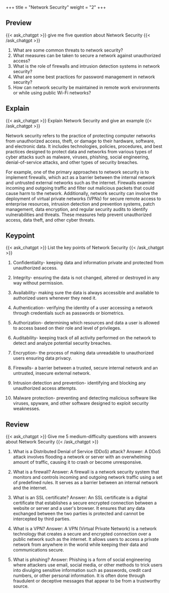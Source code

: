 +++
title = "Network Security"
weight = "2"
+++
## Preview
{{< ask_chatgpt >}}
give me five question about Network Security
{{< /ask_chatgpt >}}



1. What are some common threats to network security?
2. What measures can be taken to secure a network against unauthorized access?
3. What is the role of firewalls and intrusion detection systems in network security?
4. What are some best practices for password management in network security?
5. How can network security be maintained in remote work environments or while using public Wi-Fi networks?   

## Explain
{{< ask_chatgpt >}}
Explain Network Security and give an example
{{< /ask_chatgpt >}}



Network security refers to the practice of protecting computer networks from unauthorized access, theft, or damage to their hardware, software, and electronic data. It includes technologies, policies, procedures, and best practices designed to protect data and networks from various types of cyber attacks such as malware, viruses, phishing, social engineering, denial-of-service attacks, and other types of security breaches.

For example, one of the primary approaches to network security is to implement firewalls, which act as a barrier between the internal network and untrusted external networks such as the internet. Firewalls examine incoming and outgoing traffic and filter out malicious packets that could cause harm to the network. Additionally, network security can involve the deployment of virtual private networks (VPNs) for secure remote access to enterprise resources, intrusion detection and prevention systems, patch management, data encryption, and regular security audits to identify vulnerabilities and threats. These measures help prevent unauthorized access, data theft, and other cyber threats.   

## Keypoint
{{< ask_chatgpt >}}
List the key points of Network Security
{{< /ask_chatgpt >}}



1. Confidentiality- keeping data and information private and protected from unauthorized access.

2. Integrity- ensuring the data is not changed, altered or destroyed in any way without permission.

3. Availability- making sure the data is always accessible and available to authorized users whenever they need it.

4. Authentication- verifying the identity of a user accessing a network through credentials such as passwords or biometrics.

5. Authorization- determining which resources and data a user is allowed to access based on their role and level of privileges.

6. Auditability- keeping track of all activity performed on the network to detect and analyze potential security breaches.

7. Encryption- the process of making data unreadable to unauthorized users ensuring data privacy.

8. Firewalls- a barrier between a trusted, secure internal network and an untrusted, insecure external network.

9. Intrusion detection and prevention- identifying and blocking any unauthorized access attempts.

10. Malware protection- preventing and detecting malicious software like viruses, spyware, and other software designed to exploit security weaknesses.   

## Review
{{< ask_chatgpt >}}
Give me 5 medium-difficulty questions with answers about Network Security
{{< /ask_chatgpt >}}



1. What is a Distributed Denial of Service (DDoS) attack?
Answer: A DDoS attack involves flooding a network or server with an overwhelming amount of traffic, causing it to crash or become unresponsive.

2. What is a firewall?
Answer: A firewall is a network security system that monitors and controls incoming and outgoing network traffic using a set of predefined rules. It serves as a barrier between an internal network and the internet.

3. What is an SSL certificate?
Answer: An SSL certificate is a digital certificate that establishes a secure encrypted connection between a website or server and a user's browser. It ensures that any data exchanged between the two parties is protected and cannot be intercepted by third parties.

4. What is a VPN?
Answer: A VPN (Virtual Private Network) is a network technology that creates a secure and encrypted connection over a public network such as the internet. It allows users to access a private network from anywhere in the world while keeping their data and communications secure.

5. What is phishing?
Answer: Phishing is a form of social engineering where attackers use email, social media, or other methods to trick users into divulging sensitive information such as passwords, credit card numbers, or other personal information. It is often done through fraudulent or deceptive messages that appear to be from a trustworthy source.   

